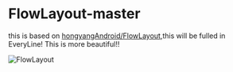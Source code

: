 # FlowLayout-master



this is based on  [hongyangAndroid/FlowLayout](https://github.com/hongyangAndroid/FlowLayout),this will be fulled in EveryLine!
This is more beautiful!!

![FlowLayout](https://github.com/lovejjfg/FlowLayout-master/blob/master/flowLayout.gif?raw=true)

